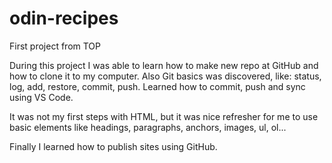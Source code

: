 # odin-recipes

First project from TOP

During this project I was able to learn how to make new repo at GitHub and how to clone it to my computer. Also Git basics was discovered, like: status, log, add, restore, commit, push. Learned how to commit, push and sync using VS Code.

It was not my first steps with HTML, but it was nice refresher for me to use basic elements like headings, paragraphs, anchors, images, ul, ol...

Finally I learned how to publish sites using GitHub.

